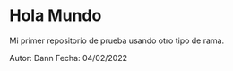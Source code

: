 # Hola Mundo
Mi primer repositorio de prueba usando otro tipo de rama.

Autor: Dann
Fecha: 04/02/2022
